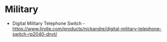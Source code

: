 # Military

* Digital Military Telephone Switch - https://www.tindie.com/products/nickandre/digital-military-telephone-switch-rp2040-dnvt/